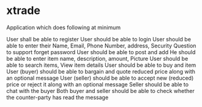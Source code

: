 # xtrade

Application which does following at minimum

User shall be able to register
User should be able to login
User should be able to enter their Name, Email, Phone Number, address, Security Question to support forget password
User should be able to post and add
He should be able to enter item name, description, amount, Picture 
User should be able to search items, View item details
User should be able to buy and item 
User (buyer) should be able to bargain and quote reduced price along with an optional message 
User (seller) should be able to accept new (reduced) price or reject it along with an optional message 
Seller should be able to chat with the buyer
Both buyer and seller should be able to check whether the counter-party has read the message
 
